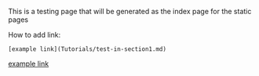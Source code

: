 This is a testing page that will be generated as the index page for the static pages

How to add link:
```
[example link](Tutorials/test-in-section1.md)
```

[example link](Tutorials/test-in-section1.md)


